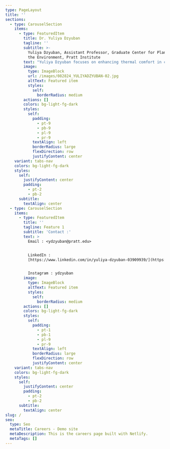 ```yaml
---
type: PageLayout
title: ''
sections:
  - type: CarouselSection
    items:
      - type: FeaturedItem
        title: Dr. Yuliya Dzyuban
        tagline: ''
        subtitle: >-
          Yuliya Dzyuban, Assistant Professor, Graduate Center for Planning and
          the Environment, Pratt Institute
        text: "Yuliya Dzyuban focuses on enhancing thermal comfort in cities through a mixed method approach to track, map, and analyze heat exposure, and develop urban design solutions for thermal comfort improvement in cities. Her research has taken her to some of the hottest cities globally, including Singapore, Phoenix, and Hermosillo, contributing to local design and planning policies. Currently, Yuliya's research is centered on developing and testing participatory methodologies for evaluating and co-creating nature-based solutions, all through the lens of environmental justice. Collaborating with international partners, she strives to empower communities to enhance heat resilience and co-create urban design solutions that promote sustainable development and improve overall well-being.\n\nAs a dedicated faculty member at Pratt Institute, Yuliya is committed to fostering community empowerment and sustainable development. She conducts courses such as urban heat management and microclimate assessment for urban design in the SES program, where she equips students with the necessary skills to tackle complex urban systems challenges and address persistent environmental injustices. Her teaching methods include service learning, field experiences, and role-based learning exercises.\_In addition to her academic endeavors, Yuliya holds the position of Vice-President of the International Society of Biometeorology, where she contributes to advancing and disseminating biometeorological research worldwide.\n\nBeyond her professional commitments, Yuliya is an avid practitioner of Wing Chun Kung Fu, having trained with martial artists from Singapore and Hong Kong. She aims to share her authentic knowledge of Wing Chun in New York City, enriching the local community with her expertise. Yuliya is also actively involved in the Nature-based Solutions for Urban Resilience in the Anthropocene (NATURA) Network, where she addresses challenges related to the co-development and implementation of nature-based solutions. Her participation in workshops, such as the one in Puerto Rico examining the Río Piedras channelization project, has resulted in published essays that support local stakeholders and promote sustainable solutions.\n\nMoreover, Yuliya is engaged in developing a compendium of participatory nature-based solutions methodologies applicable at various stages of project life cycles. This compendium aims to be freely accessible, facilitating the adoption of sustainable practices worldwide.\n\n\n\n\n"
        image:
          type: ImageBlock
          url: /images/082824_YULIYADZYUBAN-02.jpg
          altText: Featured item
          styles:
            self:
              borderRadius: medium
        actions: []
        colors: bg-light-fg-dark
        styles:
          self:
            padding:
              - pt-9
              - pb-9
              - pl-9
              - pr-9
            textAlign: left
            borderRadius: large
            flexDirection: row
            justifyContent: center
    variant: tabs-nav
    colors: bg-light-fg-dark
    styles:
      self:
        justifyContent: center
        padding:
          - pt-2
          - pb-2
      subtitle:
        textAlign: center
  - type: CarouselSection
    items:
      - type: FeaturedItem
        title: ''
        tagline: Feature 1
        subtitle: 'Contact :'
        text: >
          Email : <ydzyuban@pratt.edu>


          LinkedIn :
          [https://www.linkedin.com/in/yuliya-dzyuban-03909939/](https://www.linkedin.com/in/yuliya-dzyuban-03909939/Instagram)


          Instagram : ydzyuban
        image:
          type: ImageBlock
          altText: Featured item
          styles:
            self:
              borderRadius: medium
        actions: []
        colors: bg-light-fg-dark
        styles:
          self:
            padding:
              - pt-1
              - pb-1
              - pl-9
              - pr-9
            textAlign: left
            borderRadius: large
            flexDirection: row
            justifyContent: center
    variant: tabs-nav
    colors: bg-light-fg-dark
    styles:
      self:
        justifyContent: center
        padding:
          - pt-2
          - pb-2
      subtitle:
        textAlign: center
slug: /
seo:
  type: Seo
  metaTitle: Careers - Demo site
  metaDescription: This is the careers page built with Netlify.
  metaTags: []
---
```

